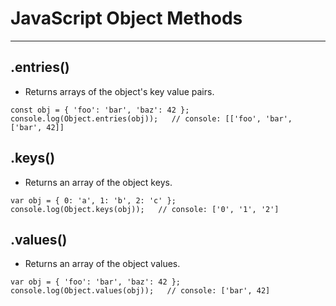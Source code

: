 # JavaScript Object Methods

---

## .entries()

- Returns arrays of the object's key value pairs.

```
const obj = { 'foo': 'bar', 'baz': 42 };
console.log(Object.entries(obj));   // console: [['foo', 'bar', ['bar', 42]]
```

## .keys()

- Returns an array of the object keys.

```
var obj = { 0: 'a', 1: 'b', 2: 'c' };
console.log(Object.keys(obj));   // console: ['0', '1', '2']
```

## .values()

- Returns an array of the object values.

```
var obj = { 'foo': 'bar', 'baz': 42 };
console.log(Object.values(obj));   // console: ['bar', 42]
```
